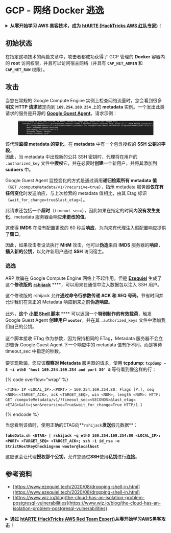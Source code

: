 # GCP - 网络 Docker 逃逸

<details>

<summary><strong>从零开始学习 AWS 黑客技术，成为</strong> <a href="https://training.hacktricks.xyz/courses/arte"><strong>htARTE (HackTricks AWS 红队专家)</strong></a><strong>！</strong></summary>

支持 HackTricks 的其他方式：

* 如果您想在 HackTricks 中看到您的**公司广告**或**下载 HackTricks 的 PDF**，请查看[**订阅计划**](https://github.com/sponsors/carlospolop)！
* 获取[**官方 PEASS & HackTricks 商品**](https://peass.creator-spring.com)
* 发现[**PEASS 家族**](https://opensea.io/collection/the-peass-family)，我们独家的[**NFT 集合**](https://opensea.io/collection/the-peass-family)
* **加入** 💬 [**Discord 群组**](https://discord.gg/hRep4RUj7f) 或 [**telegram 群组**](https://t.me/peass) 或在 **Twitter** 🐦 上**关注**我 [**@carlospolopm**](https://twitter.com/carlospolopm)**。**
* **通过向** [**HackTricks**](https://github.com/carlospolop/hacktricks) 和 [**HackTricks Cloud**](https://github.com/carlospolop/hacktricks-cloud) github 仓库提交 PR 来分享您的黑客技巧。

</details>

## 初始状态

在指定这项技术的两篇文章中，攻击者都成功获得了 GCP 管理的 **Docker** 容器内的 **root** 访问权限，并且可以访问宿主网络（并具有 **`CAP_NET_ADMIN`** 和 **`CAP_NET_RAW`** 权限）。

## 攻击

当您在常规的 Google Compute Engine 实例上检查网络流量时，您会看到很多**明文 HTTP 请求**被定向到 **`169.254.169.254`** 上的 **metadata** 实例。一个发出此类请求的服务是开源的 [**Google Guest Agent**](https://github.com/GoogleCloudPlatform/guest-agent)。请求示例：

<figure><img src="../../../.gitbook/assets/image (1) (4).png" alt=""><figcaption></figcaption></figure>

该代理**监控 metadata 的变化**。在 **metadata** 中有一个包含授权的 **SSH 公钥**的**字段**。\
因此，当 metadata 中出现新的公共 SSH 密钥时，代理将在用户的 `.authorized_key` 文件中**授权**它，并在必要时**创建**一个新用户，并将其添加到 **sudoers** 中。

Google Guest Agent 监控变化的方式是通过调用**递归检索所有 metadata 值**（`GET /computeMetadata/v1/?recursive=true`），指示 metadata 服务器**仅在有任何变化**时发送响应，与上次检索的 metadata 值相比，由其 Etag 标识（`wait_for_change=true&last_etag=`）。

此请求还包括一个**超时**（`timeout_sec=`），因此如果在指定的时间内**没有发生变化**，metadata 服务器会响应**未更改的值**。

这使得 **IMDS** 在没有配置更改的 60 秒后**响应**，为向来宾代理注入假配置响应提供了**窗口**。

因此，如果攻击者设法执行 **MitM** 攻击，他可以**伪造**来自 **IMDS** 服务器的**响应**，**插入新的公钥**，以允许新用户通过 **SSH** 访问宿主。

### 逃逸

ARP 欺骗在 Google Compute Engine 网络上不起作用，但是 [**Ezequiel**](https://www.ezequiel.tech/2020/08/dropping-shell-in.html) 生成了这个**修改版的** [**rshijack**](https://github.com/ezequielpereira/rshijack) ****，可以用来在通信中注入数据包以注入 SSH 用户。

这个修改版的 rshijack 允许**通过命令行参数传递 ACK 和 SEQ 号码**，节省时间并允许我们在真正的 Metadata 响应到来之前**伪造响应**。\
\
此外，**这个** [**小型 Shell 脚本**](https://gist.github.com/ezequielpereira/914c2aae463409e785071213b059f96c#file-fakedata-sh) **** 可以返回一个**特别制作的有效载荷**，触发 Google Guest Agent **创建用户 `wouter`**，并在其 `.authorized_keys` 文件中添加我们自己的公钥。\
\
这个脚本接收 ETag 作为参数，因为保持相同的 ETag，Metadata 服务器不会立即告诉 Google Guest Agent 下一个响应中的 metadata 值有所不同，而是等待 timeout\_sec 中指定的秒数。\
\
要实现欺骗，您应该**观察对 Metadata** 服务器的请求，使用 **tcpdump: `tcpdump -S -i eth0 'host 169.254.169.254 and port 80' &`** 等待看到像这样的行：

{% code overflow="wrap" %}
```
<TIME> IP <LOCAL_IP>.<PORT> > 169.254.169.254.80: Flags [P.], seq <NUM>:<TARGET_ACK>, ack <TARGET_SEQ>, win <NUM>, length <NUM>: HTTP: GET /computeMetadata/v1/?timeout_sec=<SECONDS>&last_etag=<ETAG>&alt=json&recursive=True&wait_for_change=True HTTP/1.1
```
{% endcode %}

当您看到该值时，使用正确的ETAG向**`rshijack`**发送**假元数据**：

**`fakeData.sh <ETAG> | rshijack -q eth0 169.254.169.254:80 <LOCAL_IP>:<PORT> <TARGET_SEQ> <TARGET_ACK>; ssh -i id_rsa -o StrictHostKeyChecking=no wouter@localhost`**

这应该会让代理**授权那个公钥**，允许您通过**SSH**使用**私钥**进行**连接**。

## 参考资料

* [https://www.ezequiel.tech/2020/08/dropping-shell-in.html](https://www.ezequiel.tech/2020/08/dropping-shell-in.html)
* [https://www.wiz.io/blog/the-cloud-has-an-isolation-problem-postgresql-vulnerabilities](https://www.wiz.io/blog/the-cloud-has-an-isolation-problem-postgresql-vulnerabilities)

<details>

<summary><strong>通过</strong> <a href="https://training.hacktricks.xyz/courses/arte"><strong>htARTE (HackTricks AWS Red Team Expert)</strong></a><strong>从零开始学习AWS黑客攻击！</strong></summary>

支持HackTricks的其他方式：

* 如果您想在**HackTricks**中看到您的**公司广告**或**下载HackTricks的PDF**，请查看[**订阅计划**](https://github.com/sponsors/carlospolop)！
* 获取[**官方PEASS & HackTricks商品**](https://peass.creator-spring.com)
* 发现[**PEASS家族**](https://opensea.io/collection/the-peass-family)，我们独家的[**NFTs系列**](https://opensea.io/collection/the-peass-family)
* **加入** 💬 [**Discord群组**](https://discord.gg/hRep4RUj7f) 或 [**telegram群组**](https://t.me/peass) 或在**Twitter** 🐦 上**关注**我 [**@carlospolopm**](https://twitter.com/carlospolopm)**。**
* 通过向[**HackTricks**](https://github.com/carlospolop/hacktricks) 和 [**HackTricks Cloud**](https://github.com/carlospolop/hacktricks-cloud) github仓库提交PR来**分享您的黑客技巧**。

</details>
